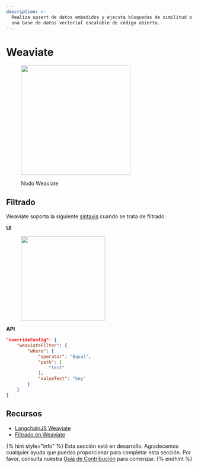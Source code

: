 ```yaml
---
description: >-
  Realiza upsert de datos embedidos y ejecuta búsquedas de similitud o mmr usando Weaviate,
  una base de datos vectorial escalable de código abierto.
---
```


# Weaviate

<figure><img src="../../../.gitbook/assets/image (165).png" alt="" width="295"><figcaption><p>Nodo Weaviate</p></figcaption></figure>

## Filtrado

Weaviate soporta la siguiente [sintaxis](https://weaviate.io/developers/weaviate/search/filters) cuando se trata de filtrado:

**UI**

<figure><img src="../../../.gitbook/assets/image (5) (1) (1).png" alt="" width="227"><figcaption></figcaption></figure>

**API**

```json
"overrideConfig": {
    "weaviateFilter": {
        "where": {
            "operator": "Equal",
            "path": [
                "test"
            ],
            "valueText": "key"
        }
    }
}
```

## Recursos

* [LangchainJS Weaviate](https://js.langchain.com/v0.1/docs/integrations/vectorstores/weaviate/#usage-query-documents)
* [Filtrado en Weaviate](https://weaviate.io/developers/weaviate/search/filters)

{% hint style="info" %}
Esta sección está en desarrollo. Agradecemos cualquier ayuda que puedas proporcionar para completar esta sección. Por favor, consulta nuestra [Guía de Contribución](../../../contributing/) para comenzar.
{% endhint %}
